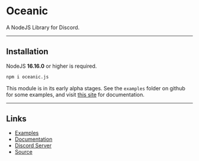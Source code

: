 # Oceanic
<!--[![NPM version](https://img.shields.io/npm/v/oceanic.svg?style=flat-square&color=informational)](https://npmjs.com/package/oceanic)-->
A NodeJS Library for Discord.

<hr>

## Installation
NodeJS **16.16.0** or higher is required.

```sh
npm i oceanic.js
```

This module is in its early alpha stages. See the `examples` folder on github for some examples, and visit [this site](https://oceanic.owo-whats-this.dev) for documentation.

<hr>

## Links
* [Examples](https://github.com/DonovanDMC/Oceanic/tree/dev/examples)
* [Documentation](https://oceanic.owo-whats-this.dev)
* [Discord Server](https://discord.gg/xZ4AhdYrf9)
* [Source](https://github.com/DonovanDMC/Oceanic)

